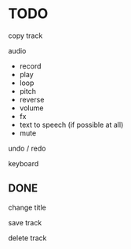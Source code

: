 # TODO

copy track

audio

- record
- play
- loop
- pitch
- reverse
- volume
- fx
- text to speech (if possible at all)
- mute

undo / redo

keyboard

## DONE

change title

save track

delete track
